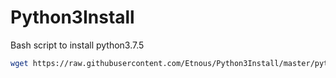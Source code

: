 # Python3Install
Bash script to install python3.7.5

``` bash
wget https://raw.githubusercontent.com/Etnous/Python3Install/master/python_install.sh && chmod 755 python_install.sh && bash python_install.sh
```
